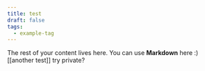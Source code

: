 ```yaml
---
title: test
draft: false
tags:
  - example-tag
---
```


The rest of your content lives here. You can use **Markdown** here :)
[[another test]]
try private?
